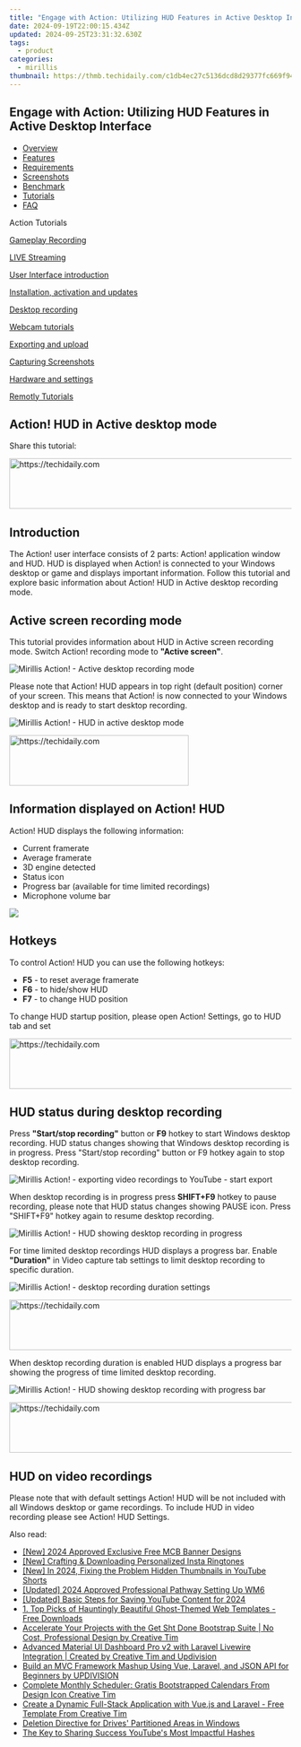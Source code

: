 ```yaml
---
title: "Engage with Action: Utilizing HUD Features in Active Desktop Interface"
date: 2024-09-19T22:00:15.434Z
updated: 2024-09-25T23:31:32.630Z
tags:
  - product
categories:
  - mirillis
thumbnail: https://thmb.techidaily.com/c1db4ec27c5136dcd8d29377fc669f9488ff5fcb91d758bff8fe15d9459484d0.jpg
---
```


## Engage with Action: Utilizing HUD Features in Active Desktop Interface

* [Overview](https://tools.techidaily.com/mirillis/products/)
* [Features](https://tools.techidaily.com/mirillis/products/)
* [Requirements](https://tools.techidaily.com/mirillis/products/)
* [Screenshots](https://tools.techidaily.com/mirillis/products/)
* [Benchmark](https://tools.techidaily.com/mirillis/products/)
* [Tutorials](https://tools.techidaily.com/mirillis/products/)
* [FAQ](https://tools.techidaily.com/mirillis/products/)

Action Tutorials

[Gameplay Recording](https://tools.techidaily.com/mirillis/products/) 

[LIVE Streaming](https://tools.techidaily.com/mirillis/products/) 

[User Interface introduction](https://tools.techidaily.com/mirillis/products/) 

[Installation, activation and updates](https://tools.techidaily.com/mirillis/products/) 

[Desktop recording](https://tools.techidaily.com/mirillis/products/) 

[Webcam tutorials](https://tools.techidaily.com/mirillis/products/) 

[Exporting and upload](https://tools.techidaily.com/mirillis/products/) 

[Capturing Screenshots](https://tools.techidaily.com/mirillis/products/) 

[Hardware and settings](https://tools.techidaily.com/mirillis/products/) 

[Remotly Tutorials](https://remotly.com/tutorials/getting-started-with-remotly-for-windows-pc) 

## Action! HUD in Active desktop mode

  
 Share this tutorial:

<!-- affiliate ads begin -->
<a href="https://appsumo.8odi.net/c/5597632/2075461/7443" target="_top" id="2075461">
  <img src="//a.impactradius-go.com/display-ad/7443-2075461" border="0" alt="https://techidaily.com" width="728" height="90"/>
</a>
<img height="0" width="0" src="https://appsumo.8odi.net/i/5597632/2075461/7443" style="position:absolute;visibility:hidden;" border="0" />
<!-- affiliate ads end -->

##  Introduction 

 The Action! user interface consists of 2 parts: Action! application window and HUD. HUD is displayed when Action! is connected to your Windows desktop or game and displays important information. Follow this tutorial and explore basic information about Action! HUD in Active desktop recording mode.

##  Active screen recording mode

 This tutorial provides information about HUD in Active screen recording mode. Switch Action! recording mode to **"Active screen"**.

![Mirillis Action! - Active desktop recording mode](https://mirillis.com/res/old/gfx/tutorials/basics/mirillis_action_active_desktop_recording_mode.jpg) 

 Please note that Action! HUD appears in top right (default position) corner of your screen. This means that Action! is now connected to your Windows desktop and is ready to start desktop recording. 

![Mirillis Action! - HUD in active desktop mode](https://mirillis.com/res/old/gfx/tutorials/basics/mirillis_action_HUD_normal_status.jpg) 

<!-- affiliate ads begin -->
<a href="https://wigfever.sjv.io/c/5597632/2014848/22899" target="_top" id="2014848">
  <img src="//a.impactradius-go.com/display-ad/22899-2014848" border="0" alt="https://techidaily.com" width="320" height="90"/>
</a>
<img height="0" width="0" src="https://wigfever.sjv.io/i/5597632/2014848/22899" style="position:absolute;visibility:hidden;" border="0" />
<!-- affiliate ads end -->

##  Information displayed on Action! HUD

 Action! HUD displays the following information:

* Current framerate
* Average framerate
* 3D engine detected
* Status icon
* Progress bar (available for time limited recordings)
* Microphone volume bar
  
![](https://mirillis.com/res/old/gfx/tutorials/basics/mirillis_action_HUD_description.jpg) 

##  Hotkeys

To control Action! HUD you can use the following hotkeys:

* **F5** \- to reset average framerate
* **F6** \- to hide/show HUD
* **F7** \- to change HUD position

To change HUD startup position, please open Action! Settings, go to HUD tab and set 

<!-- affiliate ads begin -->
<a href="https://aligracehair.sjv.io/c/5597632/1997695/19272" target="_top" id="1997695">
  <img src="//a.impactradius-go.com/display-ad/19272-1997695" border="0" alt="https://techidaily.com" width="728" height="90"/>
</a>
<img height="0" width="0" src="https://aligracehair.sjv.io/i/5597632/1997695/19272" style="position:absolute;visibility:hidden;" border="0" />
<!-- affiliate ads end -->

##  HUD status during desktop recording

 Press **"Start/stop recording"** button or **F9** hotkey to start Windows desktop recording. HUD status changes showing that Windows desktop recording is in progress. Press "Start/stop recording" button or F9 hotkey again to stop desktop recording.

![Mirillis Action! - exporting video recordings to YouTube - start export](https://mirillis.com/res/old/gfx/tutorials/basics/mirillis_action_HUD_video_recording_status.jpg) 

 When desktop recording is in progress press **SHIFT+F9** hotkey to pause recording, please note that HUD status changes showing PAUSE icon. Press "SHIFT+F9" hotkey again to resume desktop recording.

![Mirillis Action! - HUD showing desktop recording in progress](https://mirillis.com/res/old/gfx/tutorials/basics/mirillis_action_HUD_video_recording_paused.jpg) 

 For time limited desktop recordings HUD displays a progress bar. Enable **"Duration"** in Video capture tab settings to limit desktop recording to specific duration. 

![Mirillis Action! - desktop recording duration settings](https://mirillis.com/res/old/gfx/tutorials/basics/mirillis_action_HUD_video_recording_duration.jpg) 

<!-- affiliate ads begin -->
<a href="https://appsumo.8odi.net/c/5597632/2137379/7443" target="_top" id="2137379">
  <img src="//a.impactradius-go.com/display-ad/7443-2137379" border="0" alt="https://techidaily.com" width="728" height="90"/>
</a>
<img height="0" width="0" src="https://appsumo.8odi.net/i/5597632/2137379/7443" style="position:absolute;visibility:hidden;" border="0" />
<!-- affiliate ads end -->

 When desktop recording duration is enabled HUD displays a progress bar showing the progress of time limited desktop recording.

![Mirillis Action! - HUD showing desktop recording with progress bar](https://mirillis.com/res/old/gfx/tutorials/basics/mirillis_action_HUD_video_recording_status_with_progress.jpg) 

<!-- affiliate ads begin -->
<a href="https://unicoeye.pxf.io/c/5597632/2134249/18498" target="_top" id="2134249">
  <img src="//a.impactradius-go.com/display-ad/18498-2134249" border="0" alt="https://techidaily.com" width="728" height="90"/>
</a>
<img height="0" width="0" src="https://unicoeye.pxf.io/i/5597632/2134249/18498" style="position:absolute;visibility:hidden;" border="0" />
<!-- affiliate ads end -->

##  HUD on video recordings

 Please note that with default settings Action! HUD will be not included with all Windows desktop or game recordings. To include HUD in video recording please see Action! HUD Settings.

<ins class="adsbygoogle"
     style="display:block"
     data-ad-format="autorelaxed"
     data-ad-client="ca-pub-7571918770474297"
     data-ad-slot="1223367746"></ins>

<ins class="adsbygoogle"
     style="display:block"
     data-ad-client="ca-pub-7571918770474297"
     data-ad-slot="8358498916"
     data-ad-format="auto"
     data-full-width-responsive="true"></ins>

<span class="atpl-alsoreadstyle">Also read:</span>
<div><ul>
<li><a href="https://youtube-webster.techidaily.com/024-approved-exclusive-free-mcb-banner-designs/"><u>[New] 2024 Approved Exclusive Free MCB Banner Designs</u></a></li>
<li><a href="https://extra-lessons.techidaily.com/new-crafting-and-downloading-personalized-insta-ringtones/"><u>[New] Crafting & Downloading Personalized Insta Ringtones</u></a></li>
<li><a href="https://youtube-docs.techidaily.com/n-2024-fixing-the-problem-hidden-thumbnails-in-youtube-shorts/"><u>[New] In 2024, Fixing the Problem Hidden Thumbnails in YouTube Shorts</u></a></li>
<li><a href="https://vp-tips.techidaily.com/updated-2024-approved-professional-pathway-setting-up-wm6/"><u>[Updated] 2024 Approved Professional Pathway Setting Up WM6</u></a></li>
<li><a href="https://screen-capture.techidaily.com/updated-basic-steps-for-saving-youtube-content-for-2024/"><u>[Updated] Basic Steps for Saving YouTube Content for 2024</u></a></li>
<li><a href="https://discover-data.techidaily.com/1-top-picks-of-hauntingly-beautiful-ghost-themed-web-templates-free-downloads/"><u>1. Top Picks of Hauntingly Beautiful Ghost-Themed Web Templates - Free Downloads</u></a></li>
<li><a href="https://discover-data.techidaily.com/accelerate-your-projects-with-the-get-sht-done-bootstrap-suite-no-cost-professional-design-by-creative-tim/"><u>Accelerate Your Projects with the Get Sht Done Bootstrap Suite | No Cost, Professional Design by Creative Tim</u></a></li>
<li><a href="https://discover-data.techidaily.com/advanced-material-ui-dashboard-pro-v2-with-laravel-livewire-integration-created-by-creative-tim-and-updivision/"><u>Advanced Material UI Dashboard Pro v2 with Laravel Livewire Integration | Created by Creative Tim and Updivision</u></a></li>
<li><a href="https://discover-data.techidaily.com/build-an-mvc-framework-mashup-using-vue-laravel-and-json-api-for-beginners-by-updivision/"><u>Build an MVC Framework Mashup Using Vue, Laravel, and JSON API for Beginners by UPDIVISION</u></a></li>
<li><a href="https://discover-data.techidaily.com/complete-monthly-scheduler-gratis-bootstrapped-calendars-from-design-icon-creative-tim/"><u>Complete Monthly Scheduler: Gratis Bootstrapped Calendars From Design Icon Creative Tim</u></a></li>
<li><a href="https://discover-data.techidaily.com/create-a-dynamic-full-stack-application-with-vuejs-and-laravel-free-template-from-creative-tim/"><u>Create a Dynamic Full-Stack Application with Vue.js and Laravel - Free Template From Creative Tim</u></a></li>
<li><a href="https://windows11.techidaily.com/deletion-directive-for-drives-partitioned-areas-in-windows/"><u>Deletion Directive for Drives' Partitioned Areas in Windows</u></a></li>
<li><a href="https://youtube-video-recordings.techidaily.com/the-key-to-sharing-success-youtubes-most-impactful-hashes/"><u>The Key to Sharing Success YouTube's Most Impactful Hashes</u></a></li>
</ul></div>

